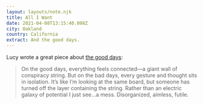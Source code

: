 ```yaml
---
layout: layouts/note.njk
title: All I Want
date: 2021-04-08T13:15:40.098Z
city: Oakland
country: California
extract: And the good days.
---
```


Lucy wrote a great piece about [the good days](https://lucybellwood.com/all-i-want/):

> On the good days, everything feels connected—a giant wall of conspiracy string. But on the bad days, every gesture and thought sits in isolation. It’s like I’m looking at the same board, but someone has turned off the layer containing the string. Rather than an electric galaxy of potential I just see…a mess. Disorganized, aimless, futile.
